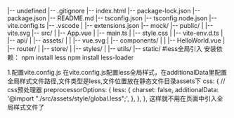 |-- undefined
    |-- .gitignore
    |-- index.html
    |-- package-lock.json
    |-- package.json
    |-- README.md
    |-- tsconfig.json
    |-- tsconfig.node.json
    |-- vite.config.ts
    |-- .vscode
    |   |-- extensions.json
    |-- mock/
    |-- public/
    |   |-- vite.svg
    |-- src/
    |   |-- App.vue
    |   |-- main.ts
    |   |-- style.css
    |   |-- vite-env.d.ts
    |   |-- api/
    |   |-- assets/
    |   |   |-- vue.svg
    |   |-- components/
    |   |   |-- HelloWorld.vue
    |   |-- router/
    |   |-- store/
    |   |-- styles/
    |   |-- utils/
    |-- static/
#less全局引入
安装依赖：
npm install less
npm install less-loader

1.配置vite.config.js
在vite.config.js配置less全局样式，在additionalData里配置全局样式文件路径,文件类型是less,文件位置放在静态文件目录assets下
   css: {
    // css预处理器
    preprocessorOptions: {
      less: {
        charset: false,
        additionalData: '@import "./src/assets/style/global.less";',
      },
    },
  },
这样就不用在页面中引入全局样式文件了